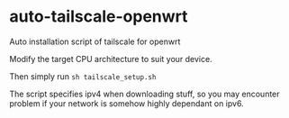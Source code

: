# auto-tailscale-openwrt
Auto installation script of tailscale for openwrt

Modify the target CPU architecture to suit your device.

Then simply run `sh tailscale_setup.sh`

The script specifies ipv4 when downloading stuff, so you may encounter problem if your network is somehow highly dependant on ipv6.
